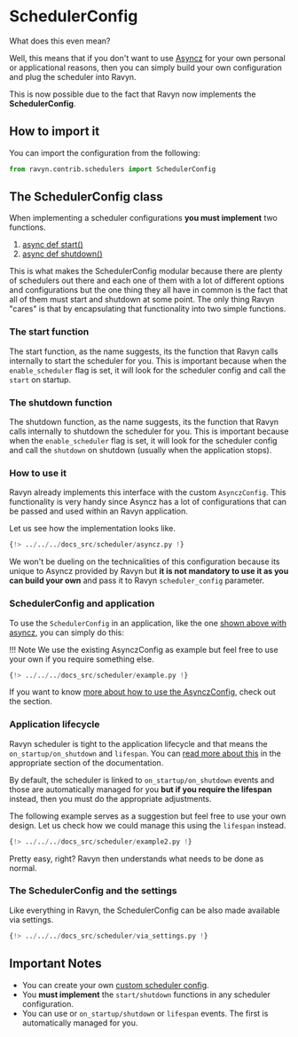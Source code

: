 # SchedulerConfig

What does this even mean?

Well, this means that if you don't want to use [Asyncz][asyncz] for your own personal or applicational reasons, then
you can simply build your own configuration and plug the scheduler into Ravyn.

This is now possible due to the fact that Ravyn now implements the **SchedulerConfig**.

## How to import it

You can import the configuration from the following:

```python
from ravyn.contrib.schedulers import SchedulerConfig
```

## The SchedulerConfig class

When implementing a scheduler configurations **you must implement** two functions.

1. [async def start()](#the-start-function)
2. [async def shutdown()](#the-shutdown-function)

This is what makes the SchedulerConfig modular because there are plenty of schedulers out there and each one of them
with a lot of different options and configurations but the one thing they all have in common is the fact that all
of them must start and shutdown at some point. The only thing Ravyn "cares" is that by encapsulating that functionality
into two simple functions.

### The start function

The start function, as the name suggests, its the function that Ravyn calls internally to start the scheduler for you.
This is important because when the `enable_scheduler` flag is set, it will look for the scheduler config and call the
`start` on startup.

### The shutdown function

The shutdown function, as the name suggests, its the function that Ravyn calls internally to shutdown the scheduler for you.
This is important because when the `enable_scheduler` flag is set, it will look for the scheduler config and call the
`shutdown` on shutdown (usually when the application stops).

### How to use it

Ravyn already implements this interface with the custom `AsynczConfig`. This functionality is very handy since Asyncz
has a lot of configurations that can be passed and used within an Ravyn application.

Let us see how the implementation looks like.

```python
{!> ../../../docs_src/scheduler/asyncz.py !}
```

We won't be dueling on the technicalities of this configuration because its unique to Asyncz provided by Ravyn but
**it is not mandatory to use it as you can build your own** and pass it to Ravyn `scheduler_config` parameter.

### SchedulerConfig and application

To use the `SchedulerConfig` in an application, like the one [shown above with asyncz](#how-to-use-it), you can simply do this:

!!! Note
    We use the existing AsynczConfig as example but feel free to use your own if you require something else.

```python
{!> ../../../docs_src/scheduler/example.py !}
```

If you want to know [more about how to use the AsynczConfig](../scheduler/index.md), check out the section.

### Application lifecycle

Ravyn scheduler is tight to the application lifecycle and that means the `on_startup/on_shutdown` and `lifespan`.
You can [read more about this](../lifespan-events.md) in the appropriate section of the documentation.

By default, the scheduler is linked to `on_startup/on_shutdown` events and those are automatically managed for you
**but if you require the lifespan** instead, then you must do the appropriate adjustments.

The following example serves as a suggestion but feel free to use your own design. Let us check how we could manage
this using the `lifespan` instead.

```python
{!> ../../../docs_src/scheduler/example2.py !}
```

Pretty easy, right? Ravyn then understands what needs to be done as normal.

### The SchedulerConfig and the settings

Like everything in Ravyn, the SchedulerConfig can be also made available via settings.

```python
{!> ../../../docs_src/scheduler/via_settings.py !}
```

## Important Notes

- You can create your own [custom scheduler config](#how-to-use-it).
- You **must implement** the `start/shutdown` functions in any scheduler configuration.
- You can use or `on_startup/shutdown` or `lifespan` events. The first is automatically managed for you.

[asyncz]: https://asyncz.dymmond.com
